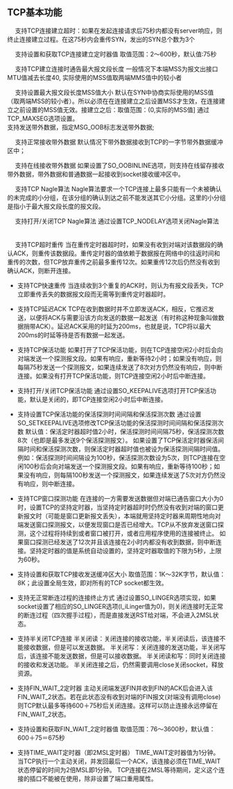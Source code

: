 ## TCP基本功能	　	　	　	　
　	支持TCP连接建立超时：如果在发起连接请求后75秒内都没有server响应，则终止连接建立过程。在这75秒内会重传SYN，发出的SYN总个数为3个	
  
　	支持设置和获取TCP连接建立定时器值	取值范围：2～600秒，默认值:75秒
  
　	支持TCP建立连接时通告最大报文段长度	一般情况下本端MSS为报文出接口MTU值减去长度40, 实际使用的MSS值取两端MMS值中的较小者	　
  
　	支持设置最大报文段长度MSS值大小	默认在SYN中协商实际使用的MSS值（取两端MSS的较小者）。所以必须在在连接建立之后设置MSS才生效，在连接建立之前设置的MSS值无效。接建立之后：取值范围：(0,实际的MSS值]	通过TCP_MAXSEG选项设置。
　	
   支持发送带外数据，指定MSG_OOB标志发送带外数据;
   
　	支持正常接收带外数据	默认情况下带外数据接收到TCP的一字节带外数据缓冲区中；	　
  
　	支持在线接收带外数据	如果设置了SO_OOBINLINE选项，则支持在线留存接收带外数据，带外数据和普通数据一起接收到socket接收缓冲区中。	　
  
　	支持TCP Nagle算法	Nagle算法要求一个TCP连接上最多只能有一个未被确认的未完成的小分组，在该分组的确认到达之前不能发送其它小分组。这里的小分组是指小于最大报文段长度的报文段。
  
　	支持打开/关闭TCP Nagle算法	通过设置TCP_NODELAY选项关闭Nagle算法	　
  
　	支持TCP超时重传	当在重传定时器超时时，如果没有收到对端对该数据段的确认ACK，则重传该数据段。重传定时器的值依赖于数据报在网络中的往返时间和重传的次数，但TCP放弃重传之前最多重传12次。如果重传12次后仍然没有收到确认ACK，则断开连接。	　
　	
- 支持TCP快速重传	当连续收到3个重复的ACK时，则认为有报文段丢失，TCP立即重传丢失的数据报文段而无需等到重传定时器超时。	
   
- 支持TCP延迟ACK	TCP在收到数据时并不立即发送ACK，相反，它推迟发送，以便将ACK与需要沿该方向发送的数据一起发送（有时称这种现象叫做数据捎带ACK）。延迟ACK采用的时延为200ms，也就是说，TCP将以最大200ms的时延等待是否有数据一起发送。	　
　	
- 支持TCP保活功能	如果打开了TCP保活功能，则在TCP连接空闲2小时后会向对端发送一个探测报文段。如果有响应，重新等待2小时；如果没有响应，则每隔75秒发送一个探测报文，如果连续发送了8次对方仍然没有响应，则中断连接。如果没有打开TCP保活功能，则TCP连接空闲2小时后中断连接。	　
　	
- 支持打开/关闭TCP保活功能	通过设置SO_KEEPALIVE选项打开TCP保活功能，默认是关闭的，即TCP连接空闲2小时后中断连接。	　
　
- 支持设置TCP保活功能的保活探测时间间隔和保活探测次数	通过设置SO_SETKEEPALIVE选项修改TCP保活功能的保活探测时间间隔和保活探测次数	默认值：保活定时器超时值2小时，保活探测时间间隔75秒，保活探测次数8次（也即是最多发送9个保活探测报文）。
如果设置了TCP保活定时器保活间隔时间和保活探测次数，则保活定时器超时值也被设为保活探测间隔时间值。
例如：保活探测时间间隔设为100秒，保活探测次数设为5次，则TCP连接在空闲100秒后会向对端发送一个探测报文段。如果有响应，重新等待100秒；如果没有响应，则每隔100秒发送一个探测报文，如果连续发送了5次对方仍然没有响应，则中断连接。
　	
- 支持TCP窗口探测功能	在连接的一方需要发送数据但对端已通告窗口大小为0时，设置TCP的坚持定时器，当坚持定时器超时时仍然没有收到对端的窗口更新报文时（可能是窗口更新报文丢失），本端就用坚持定时器来周期性地向对端发送窗口探测报文，以便发现窗口是否已经增大。TCP从不放弃发送窗口探测，这个过程将持续到或者窗口被打开，或者应用程序使用的连接被终止。
如果窗口探测已经发送了12次并且该连接在2小时内都没有收到数据，则中断连接。坚持定时器的值是系统自动设置的，坚持定时器取值的下限为5秒，上限为60秒。	　
　	
- 支持设置和获取TCP接收发送缓冲区大小	取值范围：1K～32K字节，默认值：8K；此设置全局生效，即对所有的TCP socket都生效。	　

- 支持无正常断连过程的连接终止方式	通过设置SO_LINGER选项实现，如果socket设置了相应的SO_LINGER选项(l_iLinger值为0)，则关闭连接时无正常的断连过程（四次握手过程），而是直接发送RST给对端，不会进入2MSL状态。	　
　	
- 支持半关闭TCP连接	半关闭读：关闭连接的接收功能，半关闭读后，该连接不能接收数据，但是可以发送数据。
半关闭写：关闭连接的发送功能，半关闭写后，该连接不能发送数据，但是可以接收数据。
半关闭读和写：同时关闭连接的接收和发送功能。
半关闭连接之后，仍然需要调用close关闭socket，释放资源。	

- 支持FIN_WAIT_2定时器	主动关闭端发送FIN并收到FIN的ACK后会进入该FIN_WAIT_2状态。若在此状态没有收到对端的FIN报文(对端没有调用close)则TCP默认最多等待600＋75秒后关闭连接。这样可以防止连接永远停留在FIN_WAIT_2状态。	　
　	
- 支持设置和获取FIN_WAIT_2定时器值	取值范围：76～3600秒，默认值：600＋75＝675秒	　
　	
- 支持TIME_WAIT定时器（即2MSL定时器）	TIME_WAIT定时器值为1分钟。
当TCP执行一个主动关闭，并发回最后一个ACK，该连接必须在TIME_WAIT状态停留的时间为2倍MSL即1分钟。
TCP连接在2MSL等待期间，定义这个连接的插口不能被在使用，除非设置了端口重用属性。
